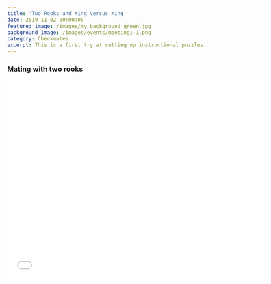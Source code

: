 ```yaml
---
title: 'Two Rooks and King versus King'
date: 2019-11-02 00:00:00
featured_image: /images/my_background_green.jpg
background_image: /images/events/meeting1-1.png
category: Checkmates
excerpt: This is a first try at setting up instructional puzzles.
---
```


### Mating with two rooks

<iframe allowTransparency="true" border="0" frameborder="0" height="465" width="603" src="//www.chess.com/emboard?id=6352908"></iframe>

